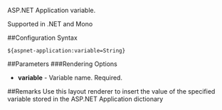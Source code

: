 ASP.NET Application variable. 

Supported in .NET and Mono

##Configuration Syntax
```
${aspnet-application:variable=String}
```

##Parameters
###Rendering Options
* **variable** - Variable name. Required.

##Remarks
Use this layout renderer to insert the value of the specified variable stored in the ASP.NET Application dictionary